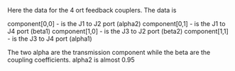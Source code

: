 Here the data for the 4 ort feedback couplers. The data is

component[0,0] - is the J1 to J2 port (alpha2) 
component[0,1] - is the J1 to J4 port (beta1) 
component[1,0] - is the J3 to J2 port (beta2) 
component[1,1] - is the J3 to J4 port (alpha1)

The two alpha are the transmission component while the beta are the coupling coefficients. 
alpha2 is almost 0.95


